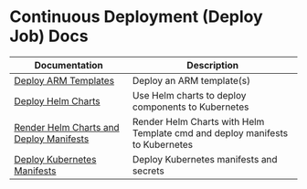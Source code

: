# Continuous Deployment (Deploy Job) Docs

| Documentation                                                                      | Description                                                                    |
| ---------------------------------------------------------------------------------- | ------------------------------------------------------------------------------ |
| [Deploy ARM Templates](./deploy/armTemplate.md)                              | Deploy an ARM template(s)                                                      |
| [Deploy Helm Charts](./deploy/helmChart.md)                                  | Use Helm charts to deploy components to Kubernetes                             |
| [Render Helm Charts and Deploy Manifests](./deploy/helmManifest.md)          | Render Helm Charts with Helm Template cmd and deploy manifests to Kubernetes   |
| [Deploy Kubernetes Manifests](./deploy/kubeManifest.md)                      | Deploy Kubernetes manifests and secrets                                        |

